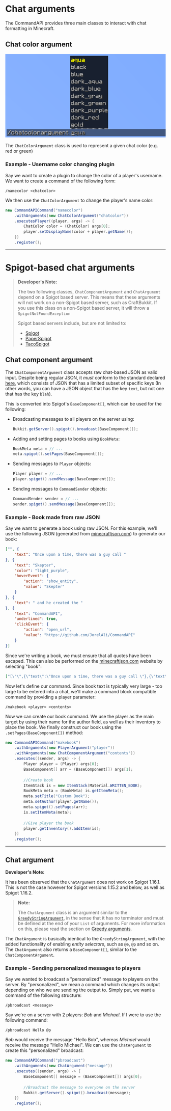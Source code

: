 # Chat arguments

The CommandAPI provides three main classes to interact with chat formatting in Minecraft.

## Chat color argument

![](./images/arguments/chatcolor.png)

The `ChatColorArgument` class is used to represent a given chat color (e.g. red or green) 

<div class="example">

### Example - Username color changing plugin

Say we want to create a plugin to change the color of a player's username. We want to create a command of the following form:

```
/namecolor <chatcolor>
```

We then use the `ChatColorArgument` to change the player's name color:

```java
new CommandAPICommand("namecolor")
    .withArguments(new ChatColorArgument("chatcolor"))
    .executesPlayer((player, args) -> {
        ChatColor color = (ChatColor) args[0];
        player.setDisplayName(color + player.getName());
    })
    .register();
```
</div>

-----

# Spigot-based chat arguments

> **Developer's Note:**
>
> The two following classes, `ChatComponentArgument` and `ChatArgument` depend on a Spigot based server. This means that these arguments will not work on a non-Spigot based server, such as CraftBukkit. If you use this class on a non-Spigot based server, it will throw a `SpigotNotFoundException`
>
> Spigot based servers include, but are not limited to:
> * [Spigot](https://www.spigotmc.org/)
> * [PaperSpigot](https://papermc.io/)
> * [TacoSpigot](https://tacospigot.github.io/)

## Chat component argument

The `ChatComponentArgument` class accepts raw chat-based JSON as valid input. Despite being regular JSON, it _must_ conform to the standard declared [here](https://minecraft.gamepedia.com/Raw_JSON_text_format), which consists of JSON that has a limited subset of specific keys (In other words, you can have a JSON object that has the key `text`, but not one that has the key `blah`).

This is converted into Spigot's `BaseComponent[]`, which can be used for the following:

- Broadcasting messages to all players on the server using:

  ````java
  Bukkit.getServer().spigot().broadcast(BaseComponent[]);
  ````

- Adding and setting pages to books using `BookMeta`:

  ```java
  BookMeta meta = // ...
  meta.spigot().setPages(BaseComponent[]);
  ```
  
- Sending messages to `Player` objects:

  ```java
  Player player = // ...
  player.spigot().sendMessage(BaseComponent[]);
  ```

- Sending messages to `CommandSender` objects:

  ```java
  CommandSender sender = // ...
  sender.spigot().sendMessage(BaseComponent[]);
  ```

<div class="example">

### Example - Book made from raw JSON

Say we want to generate a book using raw JSON. For this example, we'll use the following JSON (generated from [minecraftjson.com](https://minecraftjson.com/)) to generate our book:

```json
["", {
    "text": "Once upon a time, there was a guy call "
}, {
    "text": "Skepter",
    "color": "light_purple",
    "hoverEvent": {
        "action": "show_entity",
        "value": "Skepter"
    }
}, {
    "text": " and he created the "
}, {
    "text": "CommandAPI",
    "underlined": true,
    "clickEvent": {
        "action": "open_url",
        "value": "https://github.com/JorelAli/CommandAPI"
    }
}]
```

Since we're writing a book, we must ensure that all quotes have been escaped. This can also be performed on the [minecraftjson.com](https://minecraftjson.com/) website by selecting "book": 

```json
["[\"\",{\"text\":\"Once upon a time, there was a guy call \"},{\"text\":\"Skepter\",\"color\":\"light_purple\",\"hoverEvent\":{\"action\":\"show_entity\",\"value\":\"Skepter\"}},{\"text\":\" and he created the \"},{\"text\":\"CommandAPI\",\"underlined\":true,\"clickEvent\":{\"action\":\"open_url\",\"value\":\"https://github.com/JorelAli/CommandAPI\"}}]"]
```

Now let's define our command. Since book text is typically very large - too large to be entered into a chat, we'll make a command block compatible command by providing a player parameter:

```
/makebook <player> <contents>
```

Now we can create our book command. We use the player as the main target by using their name for the author field, as well as their inventory to place the book. We finally construct our book using the `.setPages(BaseComponent[])` method:

```java
new CommandAPICommand("makebook")
    .withArguments(new PlayerArgument("player"))
    .withArguments(new ChatComponentArgument("contents"))
    .executes((sender, args) -> {
        Player player = (Player) args[0];
        BaseComponent[] arr = (BaseComponent[]) args[1];
        
        //Create book
        ItemStack is = new ItemStack(Material.WRITTEN_BOOK);
        BookMeta meta = (BookMeta) is.getItemMeta(); 
        meta.setTitle("Custom Book");
        meta.setAuthor(player.getName());
        meta.spigot().setPages(arr);
        is.setItemMeta(meta);
        
        //Give player the book
        player.getInventory().addItem(is);
    })
    .register();
```

</div>

-----

## Chat argument

<div class="warning">

**Developer's Note:**

It has been observed that the `ChatArgument` does not work on Spigot 1.16.1. This is not the case however for Spigot versions 1.15.2 and below, as well as Spigot 1.16.2.

</div>

> **Note:**
>
> The `ChatArgument` class is an argument similar to the [`GreedyStringArgument`](./stringarguments.html#greedy-string-argument), in the sense that it has no terminator and must be defined at the end of your `List` of arguments. For more information on this, please read the section on [Greedy arguments](./stringarguments.html#greedy-string-argument).

The `ChatArgument` is basically identical to the `GreedyStringArgument`, with the added functionality of enabling _entity selectors_, such as `@e`, `@p` and so on. The `ChatArgument` also returns a `BaseComponent[]`, similar to the `ChatComponentArgument`.

<div class="example">

### Example - Sending personalized messages to players

Say we wanted to broadcast a "personalized" message to players on the server. By "personalized", we mean a command which changes its output depending on who we are sending the output to. Simply put, we want a command of the following structure:

```
/pbroadcast <message>
```

Say we're on a server with 2 players: _Bob_ and _Michael_. If I were to use the following command:

```
/pbroadcast Hello @p
```

_Bob_ would receive the message "Hello Bob", whereas _Michael_ would receive the message "Hello Michael". We can use the `ChatArgument` to create this "personalized" broadcast:

```java
new CommandAPICommand("pbroadcast")
    .withArguments(new ChatArgument("message"))
    .executes((sender, args) -> {
        BaseComponent[] message = (BaseComponent[]) args[0];
    
        //Broadcast the message to everyone on the server
        Bukkit.getServer().spigot().broadcast(message);
    })
    .register();
```

</div>